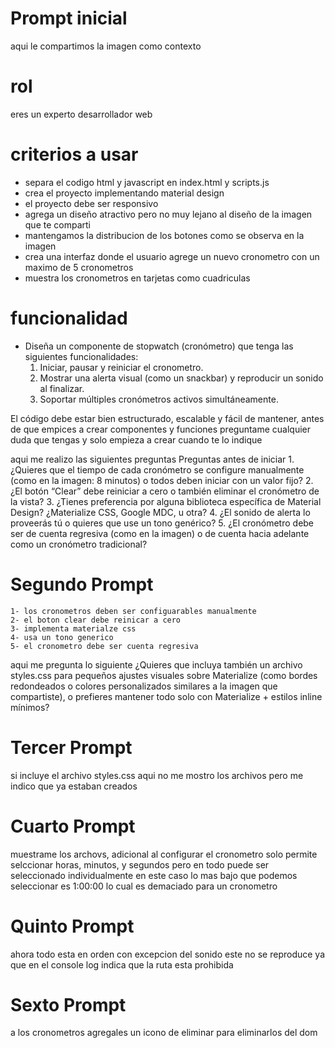 # Prompt inicial
aqui le compartimos la imagen como contexto
# rol
eres un experto desarrollador web

# criterios a usar
- separa el codigo html y javascript en index.html y scripts.js
- crea el proyecto implementando material design
- el proyecto debe ser responsivo
- agrega un diseño atractivo pero no muy lejano al diseño de la imagen que te comparti
- mantengamos la distribucion de los botones como se observa en la imagen
- crea una interfaz donde el usuario agrege un nuevo cronometro con un maximo de 5 cronometros
- muestra los cronometros en tarjetas como cuadriculas

# funcionalidad
- Diseña un componente de stopwatch (cronómetro) que tenga las siguientes funcionalidades:
	1.	Iniciar, pausar y reiniciar el cronometro.
	2.	Mostrar una alerta visual (como un snackbar) y reproducir un sonido al finalizar.
	3.	Soportar múltiples cronómetros activos simultáneamente.

El código debe estar bien estructurado, escalable y fácil de mantener, antes de que empices a crear componentes y funciones preguntame cualquier duda que tengas y solo empieza a crear cuando te lo indique

aqui me realizo las siguientes preguntas
Preguntas antes de iniciar
	1.	¿Quieres que el tiempo de cada cronómetro se configure manualmente (como en la imagen: 8 minutos) o todos deben iniciar con un valor fijo?
	2.	¿El botón “Clear” debe reiniciar a cero o también eliminar el cronómetro de la vista?
	3.	¿Tienes preferencia por alguna biblioteca específica de Material Design? ¿Materialize CSS, Google MDC, u otra?
	4.	¿El sonido de alerta lo proveerás tú o quieres que use un tono genérico?
	5.	¿El cronómetro debe ser de cuenta regresiva (como en la imagen) o de cuenta hacia adelante como un cronómetro tradicional?

# Segundo Prompt
    1- los cronometros deben ser configuarables manualmente
    2- el boton clear debe reinicar a cero
    3- implementa materialze css
    4- usa un tono generico
    5- el cronometro debe ser cuenta regresiva

aqui me pregunta lo siguiente 
¿Quieres que incluya también un archivo styles.css para pequeños ajustes visuales sobre Materialize (como bordes redondeados o colores personalizados similares a la imagen que compartiste), o prefieres mantener todo solo con Materialize + estilos inline mínimos?

# Tercer Prompt
si incluye el archivo styles.css
aqui no me mostro los archivos pero me indico que ya estaban creados
# Cuarto Prompt
muestrame los archovs, adicional al configurar el cronometro solo permite selccionar horas, minutos, y segundos pero en todo puede ser seleccionado individualmente en este caso lo mas bajo que podemos seleccionar es 1:00:00 lo cual es demaciado para un cronometro
# Quinto Prompt
ahora todo esta en orden con excepcion del sonido este no se reproduce ya que en el console log indica que la ruta esta prohibida
# Sexto Prompt
a los cronometros agregales un icono de eliminar para eliminarlos del dom
